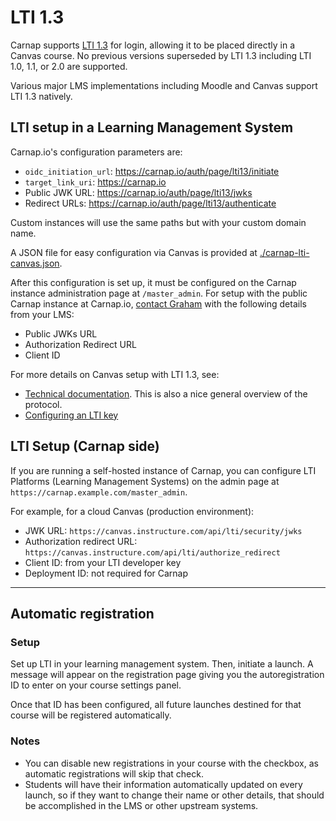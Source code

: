 # LTI 1.3

Carnap supports [LTI 1.3](http://www.imsglobal.org/spec/lti/v1p3/) for login,
allowing it to be placed directly in a Canvas course. No previous versions
superseded by LTI 1.3 including LTI 1.0, 1.1, or 2.0 are supported.

Various major LMS implementations including Moodle and Canvas support LTI 1.3
natively.

## LTI setup in a Learning Management System

Carnap.io's configuration parameters are:

* `oidc_initiation_url`: https://carnap.io/auth/page/lti13/initiate
* `target_link_uri`: https://carnap.io
* Public JWK URL: https://carnap.io/auth/page/lti13/jwks
* Redirect URLs: https://carnap.io/auth/page/lti13/authenticate

Custom instances will use the same paths but with your custom domain name.

A JSON file for easy configuration via Canvas is provided at
[./carnap-lti-canvas.json](./carnap-lti-canvas.json).

After this configuration is set up, it must be configured on the Carnap
instance administration page at `/master_admin`. For setup with the public
Carnap instance at Carnap.io, [contact Graham](mailto:gleachkr@ksu.edu) with
the following details from your LMS:

* Public JWKs URL
* Authorization Redirect URL
* Client ID

For more details on Canvas setup with LTI 1.3, see:

* [Technical documentation](https://canvas.instructure.com/doc/api/file.lti_dev_key_config.html).
  This is also a nice general overview of the protocol.
* [Configuring an LTI key](https://community.canvaslms.com/t5/Admin-Guide/How-do-I-configure-an-LTI-key-for-an-account/ta-p/140)

## LTI Setup (Carnap side)

If you are running a self-hosted instance of Carnap, you can configure LTI
Platforms (Learning Management Systems) on the admin page at
`https://carnap.example.com/master_admin`.

For example, for a cloud Canvas (production environment):

* JWK URL: `https://canvas.instructure.com/api/lti/security/jwks`
* Authorization redirect URL: `https://canvas.instructure.com/api/lti/authorize_redirect`
* Client ID: from your LTI developer key
* Deployment ID: not required for Carnap

-----------------------

## Automatic registration

### Setup

Set up LTI in your learning management system. Then, initiate a launch. A
message will appear on the registration page giving you the autoregistration ID
to enter on your course settings panel.

Once that ID has been configured, all future launches destined for that course
will be registered automatically.

### Notes

* You can disable new registrations in your course with the checkbox, as
  automatic registrations will skip that check.
* Students will have their information automatically updated on every launch,
  so if they want to change their name or other details, that should be
  accomplished in the LMS or other upstream systems.

